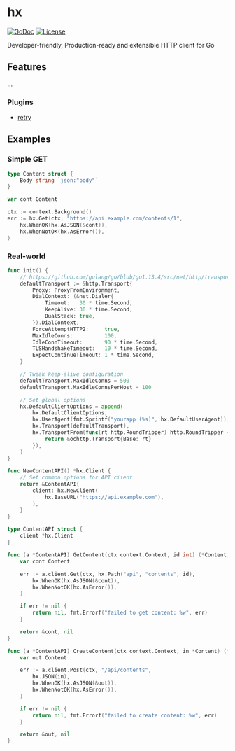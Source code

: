 # hx
[![GoDoc](https://godoc.org/github.com/izumin5210/hx?status.svg)](https://godoc.org/github.com/izumin5210/hx)
[![License](https://img.shields.io/github/license/izumin5210/hx)](./LICENSE)

Developer-friendly, Production-ready and extensible HTTP client for Go

## Features

...


### Plugins

- [retry](./retry)

## Examples
### Simple GET

```go
type Content struct {
	Body string `json:"body"`
}

var cont Content

ctx := context.Background()
err := hx.Get(ctx, "https://api.example.com/contents/1",
	hx.WhenOK(hx.AsJSON(&cont)),
	hx.WhenNotOK(hx.AsError()),
)
```

### Real-world

```go
func init() {
	// https://github.com/golang/go/blob/go1.13.4/src/net/http/transport.go#L42-L54
	defaultTransport := &http.Transport{
		Proxy: ProxyFromEnvironment,
		DialContext: (&net.Dialer{
			Timeout:   30 * time.Second,
			KeepAlive: 30 * time.Second,
			DualStack: true,
		}).DialContext,
		ForceAttemptHTTP2:     true,
		MaxIdleConns:          100,
		IdleConnTimeout:       90 * time.Second,
		TLSHandshakeTimeout:   10 * time.Second,
		ExpectContinueTimeout: 1 * time.Second,
	}

	// Tweak keep-alive configuration
	defaultTransport.MaxIdleConns = 500
	defaultTransport.MaxIdleConnsPerHost = 100

	// Set global options
	hx.DefaultClientOptions = append(
		hx.DefaultClientOptions,
		hx.UserAgent(fmt.Sprintf("yourapp (%s)", hx.DefaultUserAgent)),
		hx.Transport(defaultTransport),
		hx.TransportFrom(func(rt http.RoundTripper) http.RoundTripper {
			return &ochttp.Transport{Base: rt}
		}),
	)
}

func NewContentAPI() *hx.Client {
	// Set common options for API ciient
	return &ContentAPI{
		client: hx.NewClient(
			hx.BaseURL("https://api.example.com"),
		),
	}
}

type ContentAPI struct {
	client *hx.Client
}

func (a *ContentAPI) GetContent(ctx context.Context, id int) (*Content, error) {
	var cont Content

	err := a.client.Get(ctx, hx.Path("api", "contents", id),
		hx.WhenOK(hx.AsJSON(&cont)),
		hx.WhenNotOK(hx.AsError()),
	)

	if err != nil {
		return nil, fmt.Errorf("failed to get content: %w", err)
	}

	return &cont, nil
}

func (a *ContentAPI) CreateContent(ctx context.Context, in *Content) (*Content, error) {
	var out Content

	err := a.client.Post(ctx, "/api/contents",
		hx.JSON(in),
		hx.WhenOK(hx.AsJSON(&out)),
		hx.WhenNotOK(hx.AsError()),
	)

	if err != nil {
		return nil, fmt.Errorf("failed to create content: %w", err)
	}

	return &out, nil
}
```
